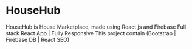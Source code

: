 # HouseHub
HouseHub is  House Marketplace, made using React js and Firebase
Full stack React App | Fully Responsive This project contain (Bootstrap | Firebase DB | React SEO)
